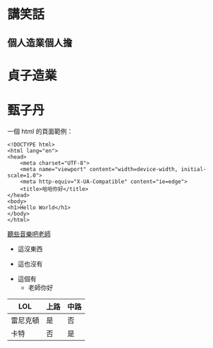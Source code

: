 # 講笑話

## 個人造業個人擔

# 貞子造業  
# 甄子丹

一個 html 的頁面範例：

    <!DOCTYPE html>
    <html lang="en">
    <head>
        <meta charset="UTF-8">
        <meta name="viewport" content="width=device-width, initial-scale=1.0">
        <meta http-equiv="X-UA-Compatible" content="ie=edge">
        <title>哈哈你好</title>
    </head>
    <body>
    <h1>Hello World</h1>
    </body>
    </html>

[聽些音樂吧老師](https://www.youtube.com/watch?v=I8Di_xLoDz0)


- 這沒東西
+ 這也沒有
* 這個有
	- 老師你好



| LOL    |      上路   | 中路   |
|--------|-------------|--------|
| 雷尼克頓|      是     | 否    |
| 卡特    |      否     | 是    |
